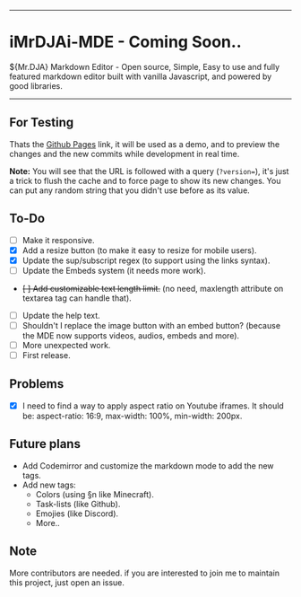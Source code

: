 ***
# iMrDJAi-MDE - Coming Soon..
${Mr.DJA} Markdown Editor - Open source, Simple, Easy to use and fully featured markdown editor built with vanilla Javascript, and powered by good libraries.
***
## For Testing
Thats the [Github Pages](https://imrdjai.github.io/iMrDJAi-MDE/?version=) link, it will be used as a demo, and to preview the changes and the new commits while development in real time.

**Note:** You will see that the URL is followed with a query (`?version=`), it's just a trick to flush the cache and to force page to show its new changes. You can put any random string that you didn't use before as its value.
## To-Do
- [ ] Make it responsive.
- [x] Add a resize button (to make it easy to resize for mobile users).
- [x] Update the sup/subscript regex (to support using the links syntax).
- [ ] Update the Embeds system (it needs more work).
- ~~[ ] Add customizable text length limit.~~ (no need, maxlength attribute on textarea tag can handle that).
- [ ] Update the help text.
- [ ] Shouldn't I replace the image button with an embed button? (because the MDE now supports videos, audios, embeds and more).
- [ ] More unexpected work.
- [ ] First release.
## Problems
- [x] I need to find a way to apply aspect ratio on Youtube iframes. It should be: aspect-ratio: 16:9, max-width: 100%, min-width: 200px.
## Future plans
- Add Codemirror and customize the markdown mode to add the new tags.
- Add new tags:
  - Colors (using §n like Minecraft).
  - Task-lists (like Github).
  - Emojies (like Discord).
  - More..
## Note
More contributors are needed. if you are interested to join me to maintain this project, just open an issue.
